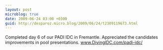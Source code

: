 ```yaml
---
layout: post
microblog: true
date: 2009-06-24 03:00 +0300
guid: http://desparoz.micro.blog/2009/06/24/t2309119673.html
---
```

Completed day 6 of our PADI IDC in Fremantle. Appreciated the candidates improvements in pool presentations. www.DivingIDC.com/padi-idc/
